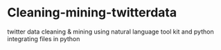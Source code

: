 # Cleaning-mining-twitterdata
twitter data cleaning & mining using natural language tool kit and python
integrating files in python
